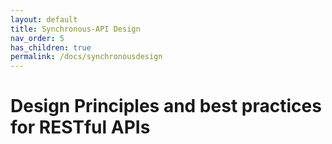 ```yaml
---
layout: default
title: Synchronous-API Design
nav_order: 5
has_children: true
permalink: /docs/synchronousdesign
---
```


Design Principles and best practices for RESTful APIs
=====================================================
